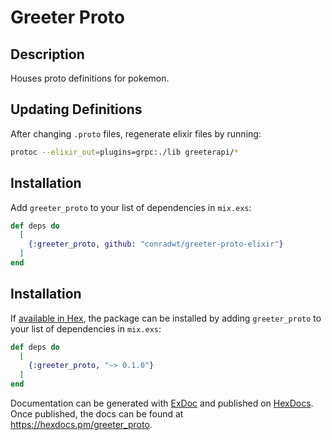 # Greeter Proto

## Description

Houses proto definitions for pokemon.

## Updating Definitions

After changing `.proto` files, regenerate elixir files by running:

```zsh
protoc --elixir_out=plugins=grpc:./lib greeterapi/*
```

## Installation

Add `greeter_proto` to your list of dependencies in `mix.exs`:

```elixir
def deps do
  [
    {:greeter_proto, github: "conradwt/greeter-proto-elixir"}
  ]
end
```

## Installation

If [available in Hex](https://hex.pm/docs/publish), the package can be installed
by adding `greeter_proto` to your list of dependencies in `mix.exs`:

```elixir
def deps do
  [
    {:greeter_proto, "~> 0.1.0"}
  ]
end
```

Documentation can be generated with [ExDoc](https://github.com/elixir-lang/ex_doc)
and published on [HexDocs](https://hexdocs.pm). Once published, the docs can
be found at <https://hexdocs.pm/greeter_proto>.
